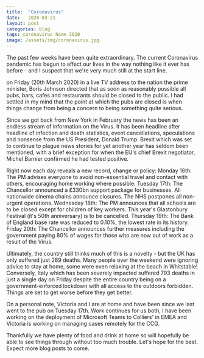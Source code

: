 ```yaml
---
title:  "Coronavirus"
date:   2020-03-21
layout: post
categories: blog
tags: coronavirus home 2020
image: /assets/img/coronavirus.jpg
---
```


The past few weeks have been quite extraordinary. The current Coronavirus pandemic has begun to affect our lives in the way nothing like it ever has before - and I suspect that we're very much still at the start line.

on Friday (20th March 2020) in a live TV address to the nation the prime minister, Boris Johnson directed that as soon as reasonably possible all pubs, bars, cafes and restaurants should be closed to the public. I had settled in my mind that the point at which the pubs are closed is when things change from being a concern to being something quite serious.  

Since we got back from New York in February the news has been an endless stream of information on the Virus. It has been headline after headline of infection and death statistics, event cancellations, speculations and nonsense from the US President, Donald Trump. Brexit which was set to continue to plague news stories for yet another year has seldom been mentioned, with a brief exception for when the EU's chief Brexit negotiator, Michel Barnier confirmed he had tested positive.

Right now each day reveals a new record, change or policy:
Monday 16th: The PM advises everyone to avoid non-essential travel and contact with others, encouraging home working where possible.
Tuesday 17th: The Chancellor announced a £330bn support package for businesses. All nationwide cinema chains announce closures. The NHS postpones all non-urgent operations.
Wednesday 18th: The PM announces that all schools are to be closed except for children of key workers. This year's Glastonbury Festival (it's 50th anniversary) is to be cancelled.
Thursday 19th: The Bank of England base rate was reduced to 0.10%, the lowest rate in its history.
Friday 20th: The Chancellor announces further measures including the government paying 80% of wages for those who are now out of work as a result of the Virus.

Ultimately, the country still thinks much of this is a novelty - but the UK has only suffered just 289 deaths. Many people over the weekend were ignoring advice to stay at home, some were even relaxing at the beach in Whitstable! Conversely, Italy which has been severely impacted suffered 793 deaths in just a single day on Friday despite the entire country being on a government-enforced lockdown with all access to the outdoors forbidden. Things are set to get worse before they get better.

On a personal note, Victoria and I are at home and have been since we last went to the pub on Tuesday 17th. Work continues for us both, I have been working on the deployment of Microsoft Teams to Colliers' in EMEA and Victoria is working on managing cases remotely for the CCG.

Thankfully we have plenty of food and drink at home so will hopefully be able to see things through without too much trouble. Let's hope for the best. Expect more blog posts to come.
